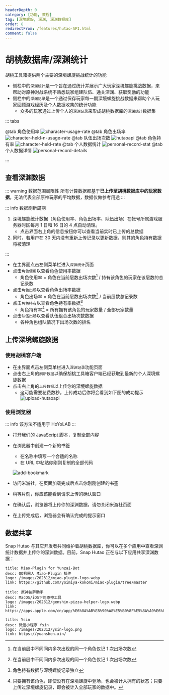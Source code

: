 ```yaml
---
headerDepth: 0
category: [功能, 教程]
tag: [深境螺旋, 深渊, 深渊数据库]
order: 8
redirectFrom: /features/hutao-API.html
comment: false
---
```


# 胡桃数据库/深渊统计

胡桃工具箱提供两个主要的深境螺旋挑战统计的功能

- 侧栏中的`深渊统计`是一个旨在通过统计并展示广大玩家深境螺旋挑战数据，来帮助对原神对战系统不熟悉玩家组建队伍、通关深渊、获取奖励的功能
- 侧栏中的`深渊记录`是一个通过保存玩家每一期深境螺旋挑战数据来帮助个人玩家回顾游戏经历及个人数据收集的统计功能
  - 众多的玩家通过上传个人的`深渊记录`来形成胡桃数据库的`深渊统计`数据集

::: tabs

@tab 角色使用率
![character-usage-rate](https://img.alicdn.com/imgextra/i2/1797064093/O1CN01QnrxoH1g6dyBQazad_!!1797064093.png_.webp)
@tab 角色出场率
![character-held-n-usage-rate](https://img.alicdn.com/imgextra/i3/1797064093/O1CN01SZxOoc1g6dyBJC3g3_!!1797064093.png_.webp)
@tab 队伍出场次数
![hutaoapi](https://img.alicdn.com/imgextra/i1/1797064093/O1CN01oERCCj1g6dyHvhPXj_!!1797064093.png_.webp)
@tab 角色持有率
![character-held-rate](https://img.alicdn.com/imgextra/i1/1797064093/O1CN0112Fro61g6dyGCiFxq_!!1797064093.png_.webp)
@tab 个人数据统计
![personal-record-stat](https://img.alicdn.com/imgextra/i1/1797064093/O1CN01wrgGYm1g6dyH6BpIL_!!1797064093.png_.webp)
@tab 个人数据详情
![personal-record-details](https://img.alicdn.com/imgextra/i1/1797064093/O1CN012Rt60l1g6dyGCgiHv_!!1797064093.png_.webp)

:::

## 查看深渊数据

::: warning 数据范围局限性
所有计算数据都基于**已上传至胡桃数据库中的玩家数据**，无法代表全部原神玩家的平均数据，数据仅做参考用途
:::

::: info 数据刷新周期

1. 深境螺旋统计数据（角色使用率、角色出场率、队伍出场）在帐号所属游戏服务器时区每月 1 日和 16 日的 4 点自动清理。
   - 点击界面右上角的信息按钮你可以查看当前实时已上传的总数据
2. 同时，若用户在 30 天内没有重新上传记录以更新数据，则其的角色持有数据将被清理

:::

- 在主界面点击左侧菜单栏进入`深渊统计`页面
- 点击`角色使用`以查看角色使用率数据
  - 角色使用率 = 角色在当前层数出场次数[^first] / 持有该角色的玩家在该层数的总记录数
- 点击`角色出场`以查看角色出场率数据
  - 角色出场率 = 角色在当前层数出场次数[^first-2] / 当前层数总记录数
- 点击`角色持有`以查看角色持有率数据[^second]
  - 角色持有率[^third] = 所有拥有该角色的玩家数量 / 全部玩家数量
- 点击`队伍出场`以查看队伍组合出场次数数据
  - 各种角色组队情况下出场次数的排名

## 上传深境螺旋数据

### 使用胡桃客户端

- 在主界面点击左侧菜单栏进入`深渊记录`功能页面
- 点击右上角的`刷新数据`以确保胡桃工具箱客户端已经获取到最新的个人深境螺旋数据
- 点击右上角的`上传数据`以上传你的深境螺旋数据
  - 这可能需要花费数秒，上传成功后你将会看到如下图的成功提示
    ![upload-hutaoapi](https://img.alicdn.com/imgextra/i1/1797064093/O1CN01yniArT1g6dyJIJHqK_!!1797064093.png_.webp)

### 使用浏览器

::: info
该方法不适用于 HoYoLAB
:::

- 打开我们的 [JavaScript 脚本](/upload-abyss-data.js)，复制全部内容
- 在浏览器中创建一个新的书签

  - 在名称中填写一个合适的名称
  - 在 URL 中粘贴你刚刚复制的全部代码

  ![add-bookmark](https://img.alicdn.com/imgextra/i3/1797064093/O1CN01p0KOqU1g6dvfDQO6e_!!1797064093.png_.webp)

- 访问米游社，在页面加载完成后点击你刚刚创建的书签
- 稍等片刻，你应该能看到请求上传的确认窗口
- 在确认后，浏览器将上传你的深渊数据，请勿关闭米游社页面
- 在上传完成后，浏览器会有确认完成的提示窗口

## 数据共享

Snap Hutao 与其它开发者共同维护着胡桃数据库，你可以在多个应用中查看深渊统计数据并上传你的深渊数据。目前，Snap Hutao 正在与以下应用共享深渊数据：

<div class="vp-card-container">

```component VPCard
title: Miao-Plugin for Yunzai-Bot
desc: QQ机器人 Miao-Plugin 插件
logo: /images/202312/miao-plugin-logo.webp
link: https://github.com/yoimiya-kokomi/miao-plugin/tree/master
```

```component VPCard
title: 原神披萨助手
desc: MacOS/iOS下的原神工具
logo: /images/202312/genshin-pizza-helper-logo.webp
link: https://apps.apple.com/cn/app/%E6%8A%AB%E8%90%A8%E5%B0%8F%E5%8A%A9%E6%89%8B/id1635319193
```

```component VPCard
title: Ysin
desc: 微信小程序 Ysin
logo: /images/202312/ysin-logo.png
link: https://yuanshen.xin/
```

</div>

[^first]: 在当前层中不同间内多次出现的同一个角色仅记 1 次出场次数
[^first-2]: 在当前层中不同间内多次出现的同一个角色仅记 1 次出场次数
[^second]: 角色持有数据与深境螺旋记录独立
[^third]: 只要拥有该角色，即使没有在深境螺旋中登场，也会被计入拥有的状态；只要上传过深境螺旋记录，即会被计入全部玩家的数据中。
